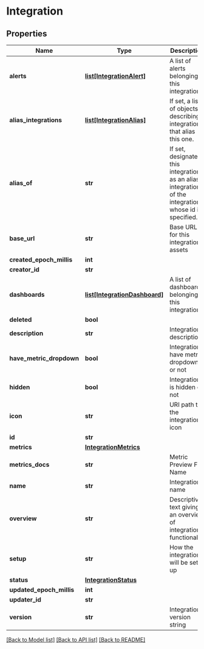 # Integration

## Properties
Name | Type | Description | Notes
------------ | ------------- | ------------- | -------------
**alerts** | [**list[IntegrationAlert]**](IntegrationAlert.md) | A list of alerts belonging to this integration | [optional] 
**alias_integrations** | [**list[IntegrationAlias]**](IntegrationAlias.md) | If set, a list of objects describing integrations that alias this one. | [optional] 
**alias_of** | **str** | If set, designates this integration as an alias integration, of the integration whose id is specified. | [optional] 
**base_url** | **str** | Base URL for this integration&#39;s assets | [optional] 
**created_epoch_millis** | **int** |  | [optional] 
**creator_id** | **str** |  | [optional] 
**dashboards** | [**list[IntegrationDashboard]**](IntegrationDashboard.md) | A list of dashboards belonging to this integration | [optional] 
**deleted** | **bool** |  | [optional] 
**description** | **str** | Integration description | 
**have_metric_dropdown** | **bool** | Integration have metric dropdown or not | 
**hidden** | **bool** | Integration is hidden or not | 
**icon** | **str** | URI path to the integration icon | 
**id** | **str** |  | [optional] 
**metrics** | [**IntegrationMetrics**](IntegrationMetrics.md) |  | [optional] 
**metrics_docs** | **str** | Metric Preview File Name | [optional] 
**name** | **str** | Integration name | 
**overview** | **str** | Descriptive text giving an overview of integration functionality | [optional] 
**setup** | **str** | How the integration will be set-up | [optional] 
**status** | [**IntegrationStatus**](IntegrationStatus.md) |  | [optional] 
**updated_epoch_millis** | **int** |  | [optional] 
**updater_id** | **str** |  | [optional] 
**version** | **str** | Integration version string | 

[[Back to Model list]](../README.md#documentation-for-models) [[Back to API list]](../README.md#documentation-for-api-endpoints) [[Back to README]](../README.md)



